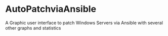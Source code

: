 # AutoPatchviaAnsible
A Graphic user interface to patch Windows Servers via Ansible with several other graphs and statistics
